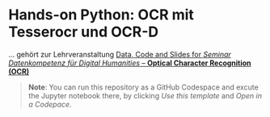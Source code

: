 # Hands-on Python: OCR mit Tesserocr und OCR-D

… gehört zur Lehrveranstaltung [Data, Code and Slides for _Seminar Datenkompetenz für Digital Humanities_ – __Optical Character Recognition (OCR)__](https://wrznr.github.io/dhm-dk-ocr-2023/)

> **Note**: You can run this repository as a GitHub Codespace and excute the Jupyter notebook there, by clicking _Use this template_ and _Open in a Codepace_.